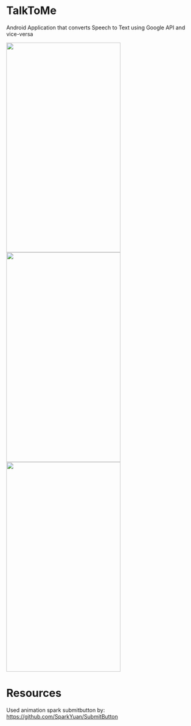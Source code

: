 # TalkToMe
Android Application that converts Speech to Text using Google API and vice-versa

<img src="https://user-images.githubusercontent.com/43178958/90164027-8137f000-ddb4-11ea-9d53-e342ba9af173.gif" width="300" height="550"/><img src="https://user-images.githubusercontent.com/43178958/90164243-c8be7c00-ddb4-11ea-90ee-945ff22ee170.gif" width="300" height="550"/><img src="https://user-images.githubusercontent.com/43178958/90166496-f658f480-ddb7-11ea-8921-647e67f207c1.gif" width="300" height="550"/>

# Resources

Used animation spark submitbutton by: https://github.com/SparkYuan/SubmitButton
